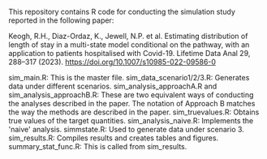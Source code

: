 This repository contains R code for conducting the simulation study reported in the following paper:

Keogh, R.H., Diaz-Ordaz, K., Jewell, N.P. et al. Estimating distribution of length of stay in a multi-state model conditional on the pathway, with an application to patients hospitalised with Covid-19. Lifetime Data Anal 29, 288–317 (2023). https://doi.org/10.1007/s10985-022-09586-0

sim_main.R: This is the master file.
sim_data_scenario1/2/3.R: Generates data under different scenarios.
sim_analysis_approachA.R and sim_analysis_approachB.R: These are two equivalent ways of conducting the analyses described in the paper. The notation of Approach B matches the way the methods are described in the paper. 
sim_truevalues.R: Obtains true values of the target quantities.
sim_analysis_naive.R: Implements the 'naive' analysis.
simmstate.R: Used to generate data under scenario 3. 
sim_results.R: Compiles results and creates tables and figures.
summary_stat_func.R: This is called from sim_results. 

